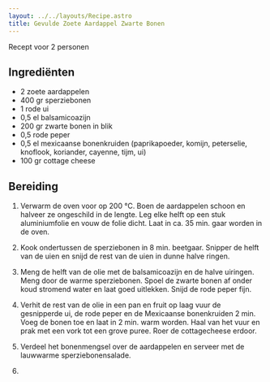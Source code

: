 ```yaml
---
layout: ../../layouts/Recipe.astro
title: Gevulde Zoete Aardappel Zwarte Bonen
---
```

R﻿ecept voor 2 personen

## Ingrediënten

* 2﻿ zoete aardappelen
* 4﻿00 gr sperziebonen
* 1﻿ rode ui
* 0﻿,5 el balsamicoazijn
* 2﻿00 gr zwarte bonen in blik
* 0﻿,5 rode peper
* 0﻿,5 el mexicaanse bonenkruiden (paprikapoeder, komijn, peterselie, knoflook, koriander, cayenne, tijm, ui)
* 1﻿00 gr cottage cheese

## Bereiding

1. Verwarm de oven voor op 200 °C. Boen de aardappelen schoon en halveer ze ongeschild in de lengte. Leg elke helft op een stuk aluminiumfolie en vouw de folie dicht. Laat in ca. 35 min. gaar worden in de oven.


2. Kook ondertussen de sperziebonen in 8 min. beetgaar. Snipper de helft van de uien en snijd de rest van de uien in dunne halve ringen.
3. Meng de helft van de olie met de balsamicoazijn en de halve uiringen. Meng door de warme sperziebonen. Spoel de zwarte bonen af onder koud stromend water en laat goed uitlekken. Snijd de rode peper fijn.
4. Verhit de rest van de olie in een pan en fruit op laag vuur de gesnipperde ui, de rode peper en de Mexicaanse bonenkruiden 2 min. Voeg de bonen toe en laat in 2 min. warm worden. Haal van het vuur en prak met een vork tot een grove puree. Roer de cottagecheese erdoor.
5. Verdeel het bonenmengsel over de aardappelen en serveer met de lauwwarme sperziebonensalade.
6.